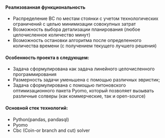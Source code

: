 
<h4>Реализованная функциональность</h4>
<ul>
    <li> Распределение ВС по местам стоянки с учетом технологических ограничений с целью минимизации совокупных затрат</li>
    <li> Возможность выбора детализации планирования (любое целочисленное количество минут) </li>
    <li> Возможность остановки алгоритма после определенного количества времени (с получением текущего лучшего решения)
</ul> 
<h4>Особенность проекта в следующем:</h4>
<ul>
 <li>Задача сформулирована как задача линейного целочисленного программирования</li>
 <li>Размерность задачи уменьшена с помощью различных эвристик;</li>
 <li>Задача сформулирована с помощью питоновского оптимизационного пакета Pyomo, который позволяет вызывать различные солверы (как коммерческие, так и open-source)</li>  
 </ul>
<h4>Основной стек технологий:</h4>
<ul>
    <li>Python(pandas, pandasql)</li>
	<li>Pyomo</li>
	<li>Cbc (Coin-or branch and cut) solver</li>
 
 </ul>
